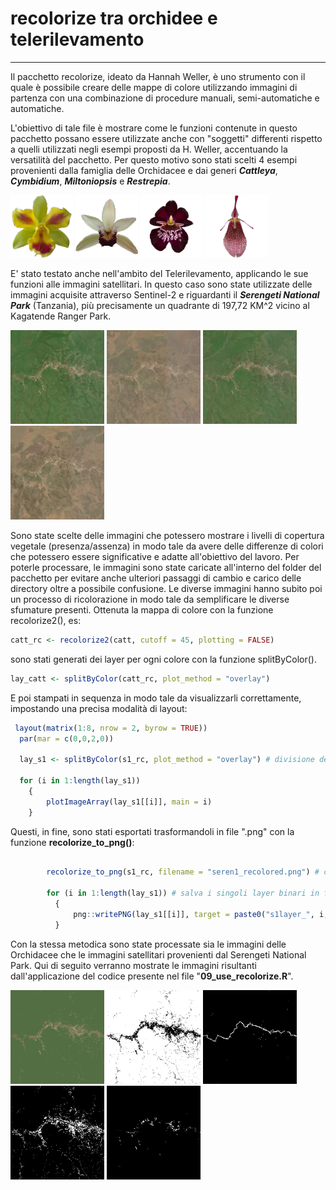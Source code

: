 # recolorize tra orchidee e telerilevamento
***
Il pacchetto recolorize, ideato da Hannah Weller, è uno strumento con il quale è possibile 
creare delle mappe di colore utilizzando immagini di partenza con una combinazione
di procedure manuali, semi-automatiche e automatiche.


L'obiettivo di tale file è mostrare come le funzioni contenute in questo pacchetto possano
essere utilizzate anche con "soggetti" differenti rispetto a quelli utilizzati negli esempi 
proposti da H. Weller, accentuando la versatilità del pacchetto. 
Per questo motivo sono stati scelti 4 esempi provenienti dalla famiglia delle Orchidacee 
e dai generi ***Cattleya***, ***Cymbidium***, ***Miltoniopsis*** e ***Restrepia***. 


<img src="https://github.com/VincenzoBusiello/recolorize/blob/main/cattleya.png?raw=true" width="100px">  <img src="https://github.com/VincenzoBusiello/recolorize/blob/main/cymbidium.png?raw=true" width="100px">  <img src="https://github.com/VincenzoBusiello/recolorize/blob/main/miltoniopsis.png?raw=true" width="100px">  <img src="https://github.com/VincenzoBusiello/recolorize/blob/main/restrepia.png?raw=true" width="100px">


E' stato testato anche nell'ambito del Telerilevamento, applicando le sue funzioni alle immagini satellitari. 
In questo caso sono state utilizzate delle immagini acquisite attraverso Sentinel-2 e riguardanti
il ***Serengeti National Park*** (Tanzania), più precisamente un quadrante di 197,72 KM^2 vicino al 
Kagatende Ranger Park. 

<img src="https://github.com/VincenzoBusiello/recolorize/blob/main/seren_02012020.png?raw=true" width="150px"> <img src="https://github.com/VincenzoBusiello/recolorize/blob/main/seren_18092020.png?raw=true" width="150px"> <img src="https://github.com/VincenzoBusiello/recolorize/blob/main/seren_15022021.png?raw=true" width="150px"> <img src="https://github.com/VincenzoBusiello/recolorize/blob/main/seren_24082021.png?raw=true" width="150px">


Sono state scelte delle immagini che potessero mostrare i livelli di copertura 
vegetale (presenza/assenza) in modo tale da avere delle differenze di colori che potessero 
essere significative e adatte all'obiettivo del lavoro. 
Per poterle processare, le immagini sono state caricate all'interno del folder del pacchetto per evitare 
anche ulteriori passaggi di cambio e carico delle directory oltre a possibile confusione. 
Le diverse immagini hanno subito poi un processo di ricolorazione 
in modo tale da semplificare le diverse sfumature presenti. 
Ottenuta la mappa di colore con la funzione recolorize2(), es:

```R
catt_rc <- recolorize2(catt, cutoff = 45, plotting = FALSE)
```

sono stati generati dei layer per ogni colore con la funzione splitByColor(). 

```R
lay_catt <- splitByColor(catt_rc, plot_method = "overlay")
```

E poi stampati in sequenza in modo tale da visualizzarli correttamente, impostando una precisa modalità di layout: 

```R
 layout(matrix(1:8, nrow = 2, byrow = TRUE))
  par(mar = c(0,0,2,0))

  lay_s1 <- splitByColor(s1_rc, plot_method = "overlay") # divisione della mappa di colore in singoli layer che vengono confrontati con gli speculari binari

  for (i in 1:length(lay_s1))
    {
        plotImageArray(lay_s1[[i]], main = i)
    }
```

Questi, in fine, sono stati esportati trasformandoli in file ".png" con la funzione **recolorize_to_png()**:

```R

        recolorize_to_png(s1_rc, filename = "seren1_recolored.png") # crea un file .png dell'immagine ricolorata

        for (i in 1:length(lay_s1)) # salva i singoli layer binari in formato .png
          {
              png::writePNG(lay_s1[[i]], target = paste0("s1layer_", i, ".png"))
          }

```

Con la stessa metodica sono state processate sia le immagini delle Orchidacee che le immagini satellitari provenienti dal Serengeti National Park. 
Qui di seguito verranno mostrate le immagini risultanti dall'applicazione del codice presente nel file "**09_use_recolorize.R**". 

<img src="https://github.com/VincenzoBusiello/recolorize/blob/main/seren1_recolored.png?raw=true" width="150px">
<img src="https://github.com/VincenzoBusiello/recolorize/blob/main/s1layer_1.png?raw=true" width="150px">
<img src="https://github.com/VincenzoBusiello/recolorize/blob/main/s1layer_2.png?raw=true" width="150px">
<img src="https://github.com/VincenzoBusiello/recolorize/blob/main/s1layer_3.png?raw=true" width="150px">
<img src="https://github.com/VincenzoBusiello/recolorize/blob/main/s1layer_4.png?raw=true" width="150px">
